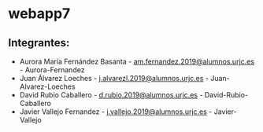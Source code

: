 # webapp7

## Integrantes: 
* Aurora María Fernández Basanta - am.fernandez.2019@alumnos.urjc.es - Aurora-Fernandez
* Juan Álvarez Loeches - j.alvarezl.2019@alumnos.urjc.es - Juan-Alvarez-Loeches
* David Rubio Caballero - d.rubio.2019@alumnos.urjc.es - David-Rubio-Caballero
* Javier Vallejo Fernandez - j.vallejo.2019@alumnos.urjc.es - Javier-Vallejo
